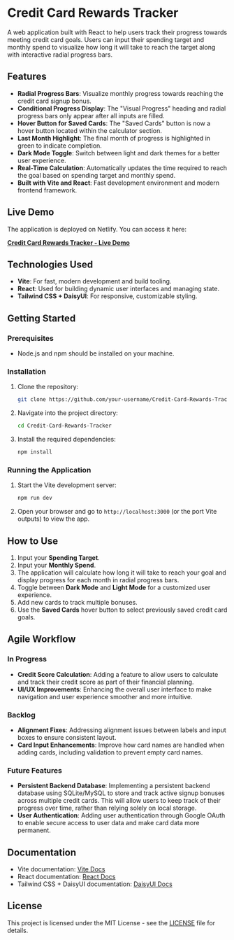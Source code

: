 # Credit Card Rewards Tracker

A web application built with React to help users track their progress towards meeting credit card goals. Users can input their spending target and monthly spend to visualize how long it will take to reach the target along with interactive radial progress bars.

## Features

- **Radial Progress Bars**: Visualize monthly progress towards reaching the credit card signup bonus.
- **Conditional Progress Display**: The "Visual Progress" heading and radial progress bars only appear after all inputs are filled.
- **Hover Button for Saved Cards**: The "Saved Cards" button is now a hover button located within the calculator section.
- **Last Month Highlight**: The final month of progress is highlighted in green to indicate completion.
- **Dark Mode Toggle**: Switch between light and dark themes for a better user experience.
- **Real-Time Calculation**: Automatically updates the time required to reach the goal based on spending target and monthly spend.
- **Built with Vite and React**: Fast development environment and modern frontend framework.

## Live Demo

The application is deployed on Netlify. You can access it here:

**[Credit Card Rewards Tracker - Live Demo](https://ccrewards.netlify.app/)**

## Technologies Used

- **Vite**: For fast, modern development and build tooling.
- **React**: Used for building dynamic user interfaces and managing state.
- **Tailwind CSS + DaisyUI**: For responsive, customizable styling.

## Getting Started

### Prerequisites

- Node.js and npm should be installed on your machine.

### Installation

1. Clone the repository:
    ```bash
    git clone https://github.com/your-username/Credit-Card-Rewards-Tracker.git
    ```

2. Navigate into the project directory:
    ```bash
    cd Credit-Card-Rewards-Tracker
    ```

3. Install the required dependencies:
    ```bash
    npm install
    ```

### Running the Application

1. Start the Vite development server:
    ```bash
    npm run dev
    ```

2. Open your browser and go to `http://localhost:3000` (or the port Vite outputs) to view the app.

## How to Use

1. Input your **Spending Target**.
2. Input your **Monthly Spend**.
3. The application will calculate how long it will take to reach your goal and display progress for each month in radial progress bars.
4. Toggle between **Dark Mode** and **Light Mode** for a customized user experience.
5. Add new cards to track multiple bonuses.
6. Use the **Saved Cards** hover button to select previously saved credit card goals.

## Agile Workflow

### In Progress

- **Credit Score Calculation**: Adding a feature to allow users to calculate and track their credit score as part of their financial planning.
- **UI/UX Improvements**: Enhancing the overall user interface to make navigation and user experience smoother and more intuitive.

### Backlog

- **Alignment Fixes**: Addressing alignment issues between labels and input boxes to ensure consistent layout.
- **Card Input Enhancements**: Improve how card names are handled when adding cards, including validation to prevent empty card names.

### Future Features

- **Persistent Backend Database**: Implementing a persistent backend database using SQLite/MySQL to store and track active signup bonuses across multiple credit cards. This will allow users to keep track of their progress over time, rather than relying solely on local storage.
- **User Authentication**: Adding user authentication through Google OAuth to enable secure access to user data and make card data more permanent.

## Documentation

- Vite documentation: [Vite Docs](https://vitejs.dev/guide/)
- React documentation: [React Docs](https://reactjs.org/docs/getting-started.html)
- Tailwind CSS + DaisyUI documentation: [DaisyUI Docs](https://daisyui.com/)

## License

This project is licensed under the MIT License - see the [LICENSE](LICENSE) file for details.
